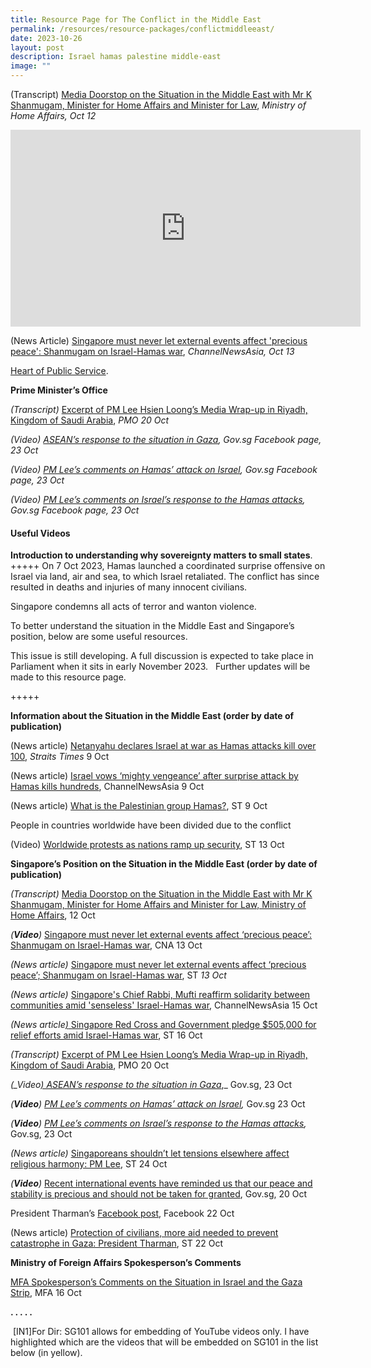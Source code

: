 ```yaml
---
title: Resource Page for The Conflict in the Middle East
permalink: /resources/resource-packages/conflictmiddleeast/
date: 2023-10-26
layout: post
description: Israel hamas palestine middle-east
image: ""
---
```

(Transcript) <a target="blank" href="https://www.mha.gov.sg/mediaroom/speeches/transcript-of-media-doorstop-on-the-situation-in-the-middle-east-with-mr-k-shanmugam-minister-for-home-affairs-and-minister-for-law/">Media Doorstop on the Situation in the Middle East with Mr K Shanmugam, Minister for Home Affairs and Minister for Law</a>, *Ministry of Home Affairs, Oct 12*

<iframe width="560" height="315" src="https://www.youtube.com/embed/kXXH7WdNGKQ" title="YouTube video player" frameborder="0" allow="accelerometer; autoplay; clipboard-write; encrypted-media; gyroscope; picture-in-picture" allowfullscreen=""></iframe>

(News Article) <a target="blank" href="https://www.straitstimes.com/singapore/singapore-must-never-let-external-events-affect-precious-peace-shanmugam-on-israel-hamas-war">Singapore must never let external events affect 'precious peace': Shanmugam on Israel-Hamas war</a>, *ChannelNewsAsia, Oct 13*

<a target="blank" href="https://www.psd.gov.sg/heartofpublicservice/our-institutions/establishing-our-place-in-the-world/">Heart of Public Service</a>.

**Prime Minister’s Office**

_(Transcript)_ [Excerpt of PM Lee Hsien Loong’s Media Wrap-up in Riyadh, Kingdom of Saudi Arabia](https://www.pmo.gov.sg/Newsroom/PM-Lee-Hsien-Loong-Media-Wrap-up-Interview-in-Riyadh-Kingdom-of-Saudi-Arabia-Oct-2023), _PMO 20 Oct_

_(Video)_ [_ASEAN’s response to the situation in Gaza_](https://www.facebook.com/watch/?v=837165444528566)_, Gov.sg Facebook page, 23 Oct_

_(Video)_ [_PM Lee’s comments on Hamas’ attack on Israel_](https://www.facebook.com/watch/?v=690328682815718)_, Gov.sg Facebook page, 23 Oct_

_(Video)_ [_PM Lee’s comments on Israel’s response to the Hamas attacks_](https://www.facebook.com/watch/?v=3553596864927649)_, Gov.sg Facebook page, 23 Oct_

#### **Useful Videos**

**Introduction to understanding why sovereignty matters to small states**. 
+++++
On 7 Oct 2023, Hamas launched a coordinated surprise offensive on Israel via land, air and sea, to which Israel retaliated. The conflict has since resulted in deaths and injuries of many innocent civilians.

Singapore condemns all acts of terror and wanton violence.&nbsp;

To better understand the situation in the Middle East and Singapore’s position, below are some useful resources.&nbsp;

This issue is still developing. A full discussion is expected to take place in Parliament when it sits in early November 2023.&nbsp; &nbsp;Further updates will be made to this resource page.

+++++

**Information about the Situation in the Middle East (order by date of publication)**

(News article) [Netanyahu declares Israel at war as Hamas attacks kill over 100](https://www.straitstimes.com/world/middle-east/sirens-warning-of-incoming-rockets-sound-around-gaza-near-tel-aviv), _Straits Times_ 9 Oct&nbsp;

(News article) [Israel vows ‘mighty vengeance’ after surprise attack by Hamas kills hundreds](https://www.channelnewsasia.com/world/israel-hamas-surprise-attack-gaza-strikes-3828731), ChannelNewsAsia 9 Oct&nbsp;

(News article) [What is the Palestinian group Hamas?](https://www.channelnewsasia.com/world/what-palestinian-group-hamas-3828851), ST 9 Oct&nbsp;

People in countries worldwide have been divided due to the conflict

(Video) [Worldwide protests as nations ramp up security](https://www.youtube.com/watch?v=pyo1ff69LaY), ST 13 Oct

**Singapore’s Position on the Situation in the Middle East (order by date of publication)**

_(Transcript)_ [Media Doorstop on the Situation in the Middle East with Mr K Shanmugam, Minister for Home Affairs and Minister for Law, Ministry of Home Affairs](https://www.mha.gov.sg/mediaroom/speeches/transcript-of-media-doorstop-on-the-situation-in-the-middle-east-with-mr-k-shanmugam-minister-for-home-affairs-and-minister-for-law/), 12 Oct

_(__Video__)_ [Singapore must never let external events affect ‘precious peace’: Shanmugam on Israel-Hamas war](https://www.youtube.com/watch?v=U8pY-qjpE78), CNA 13 Oct

_(News article)_ [Singapore must never let external events affect ‘precious peace’; Shanmugam on Israel-Hamas war](https://www.straitstimes.com/singapore/singapore-must-never-let-external-events-affect-precious-peace-shanmugam-on-israel-hamas-war), ST _13 Oct_&nbsp;

_(News article)_ [Singapore's Chief Rabbi, Mufti reaffirm solidarity between communities amid 'senseless' Israel-Hamas war](https://www.channelnewsasia.com/singapore/chief-rabbi-mufti-singapore-solidarity-jewish-muslim-communities-israel-hamas-war-3847391), ChannelNewsAsia 15 Oct&nbsp;

_(News article_[_)_ Singapore Red Cross and Government pledge $505,000 for relief efforts amid Israel-Hamas war](https://www.straitstimes.com/singapore/singapore-red-cross-pledges-205k-for-relief-efforts-amid-israel-hamas-war), ST 16 Oct

_(Transcript)_ [Excerpt of PM Lee Hsien Loong’s Media Wrap-up in Riyadh, Kingdom of Saudi Arabia](https://www.pmo.gov.sg/Newsroom/PM-Lee-Hsien-Loong-Media-Wrap-up-Interview-in-Riyadh-Kingdom-of-Saudi-Arabia-Oct-2023), PMO 20 Oct

_(__Video_[_) ASEAN’s response to the situation in Gaza_](https://www.youtube.com/watch?v=peV19hr4K4s)_,_ Gov.sg, 23 Oct

_(__Video__)_ [_PM Lee’s comments on Hamas’ attack on Israel_](https://www.youtube.com/watch?v=9_d8xINrLqk)_,_ Gov.sg 23 Oct

_(__Video__)_ [_PM Lee’s comments on Israel’s response to the Hamas attacks_](https://www.youtube.com/watch?v=4XX-PLA2KuA)_,_ Gov.sg, 23 Oct

_(News article)_ [Singaporeans shouldn’t let tensions elsewhere affect religious harmony: PM Lee](https://www.straitstimes.com/singapore/singaporeans-shouldn-t-let-tensions-elsewhere-affect-religious-harmony-pm-lee), ST 24 Oct

_(__Video__)_ [Recent international events have reminded us that our peace and stability is precious and should not be taken for granted](https://www.youtube.com/watch?v=7hkM6oIFQ9A), Gov.sg, 20 Oct

President Tharman’s [Facebook post](https://www.facebook.com/TharmanShanmugaratnam/posts/pfbid022DuFLZ7aMGiFjADsgxdYoCs2PBRasDWpfm5vWeC2xvz1rPbZaBzeELS4WVzgzNV4l?__cft__%5b0%5d=AZVcCXVMuSDZAL4M_kn9Etv5uNhb5tWtveLD_sohEdGtQ8PVIu-Io-5UEt4kIUmwsZCV2T0AQBeBotCFhcdVhoY9ggCDwmFWU84WNbhw_408jykY7Y4QxHi3vukzZB55bqPzSOJdiwgXHwzAlFaVVRTncSS88PUdTdYRLJsYPk7vRiaLotRb6eikYBer-mjzFpI&amp;__tn__=%2CO%2CP-R), Facebook 22 Oct&nbsp;

(News article) [Protection of civilians, more aid needed to prevent catastrophe in Gaza: President Tharman](https://www.straitstimes.com/singapore/community/protection-of-civilians-more-aid-needed-to-prevent-catastrophe-in-gaza-president-tharman), ST 22 Oct

**Ministry of Foreign Affairs Spokesperson’s Comments**

[MFA Spokesperson’s Comments on the Situation in Israel and the Gaza Strip](https://www.mfa.gov.sg/Newsroom/Press-Statements-Transcripts-and-Photos/2023/10/20231016israelgaza), MFA 16 Oct

**. . . . .**

  

&nbsp;\[IN1\]For Dir: SG101 allows for embedding of YouTube videos only. I have highlighted which are the videos that will be embedded on SG101 in the list below (in yellow).